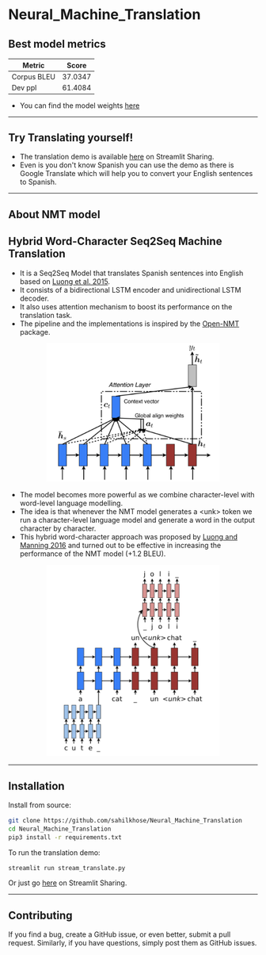 # Neural_Machine_Translation

## Best model metrics
| Metric          | Score                   |
| ----------------|:-----------------------:|
|  Corpus BLEU    | 37.0347                 |
|  Dev ppl        | 61.4084                 |
- You can find the model weights [here](https://www.dropbox.com/s/etkwvmnqfo26hrc/model.bin?dl=0)
--------------------------------------------------------------------------------------------
## Try Translating yourself!
- The translation demo is available [here](https://share.streamlit.io/sahilkhose/neural_machine_translation/main/stream_translate.py) on Streamlit Sharing.
- Even is you don't know Spanish you can use the demo as there is Google Translate which will help you to convert your English sentences to Spanish.
--------------------------------------------------------------------------------------------

## About NMT model
## Hybrid Word-Character Seq2Seq Machine Translation
- It is a Seq2Seq Model that translates Spanish sentences into English based on [Luong et al. 2015](https://arxiv.org/pdf/1508.04025.pdf). 
- It consists of a bidirectional LSTM encoder and unidirectional LSTM decoder.
- It also uses attention mechanism to boost its performance on the translation task.
- The pipeline and the implementations is inspired by the [Open-NMT](https://github.com/OpenNMT/OpenNMT-py) package. 

<p align="center">
<img src="https://github.com/sahilkhose/Neural_Machine_Translation/blob/main/figures/nmt.png" alt="drawing" width="350"/>
</p>

- The model becomes more powerful as we combine character-level with word-level language modelling. 
- The idea is that whenever the NMT model generates a \<unk> token we run a character-level language model and generate a word in the output character by character. 
- This hybrid word-character approach was proposed by [Luong and Manning 2016](https://arxiv.org/pdf/1604.00788.pdf) and turned out to be effective in increasing the performance of the NMT model (+1.2 BLEU).
<p align="center">
<img src="https://github.com/sahilkhose/Neural_Machine_Translation/blob/main/figures/nmt-hybrid.png" alt="drawing" width="350"/>
</p>

--------------------------------------------------------------------------------------------


## Installation

Install from source:
```bash
git clone https://github.com/sahilkhose/Neural_Machine_Translation
cd Neural_Machine_Translation
pip3 install -r requirements.txt
```
To run the translation demo:
```bash
streamlit run stream_translate.py
```
Or just go [here](https://share.streamlit.io/sahilkhose/neural_machine_translation/main/stream_translate.py) on Streamlit Sharing.

--------------------------------------------------------------------------------------------

## Contributing

If you find a bug, create a GitHub issue, or even better, submit a pull request. Similarly, if you have questions, simply post them as GitHub issues.
